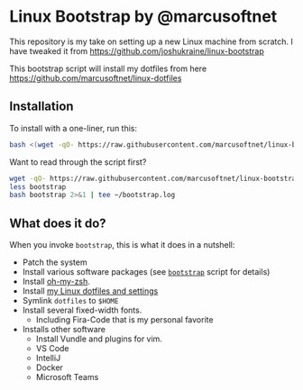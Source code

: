 # Linux Bootstrap by @marcusoftnet

This repository is my take on setting up a new Linux machine from scratch.
I have tweaked it from <https://github.com/joshukraine/linux-bootstrap>

This bootstrap script will install my dotfiles from here <https://github.com/marcusoftnet/linux-dotfiles>

## Installation

To install with a one-liner, run this:

```sh
bash <(wget -qO- https://raw.githubusercontent.com/marcusoftnet/linux-bootstrap/main/bootstrap) 2>&1 | tee ~/bootstrap.log
```

Want to read through the script first?

```sh
wget -qO- https://raw.githubusercontent.com/marcusoftnet/linux-bootstrap/main/bootstrap > bootstrap
less bootstrap
bash bootstrap 2>&1 | tee ~/bootstrap.log
```

## What does it do?

When you invoke `bootstrap`, this is what it does in a nutshell:

* Patch the system
* Install various software packages (see [`bootstrap`](./bootstrap) script for details)
* Install [oh-my-zsh](https://github.com/robbyrussell/oh-my-zsh).
* Install [my Linux dotfiles and settings](https://github.com/marcusoftnet/linux-dotfiles)
* Symlink `dotfiles` to `$HOME`
* Install several fixed-width fonts.
  * Including Fira-Code that is my personal favorite
* Installs other software
  * Install Vundle and plugins for vim.
  * VS Code
  * IntelliJ
  * Docker
  * Microsoft Teams
